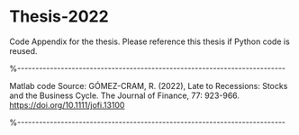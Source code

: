 # Thesis-2022
Code Appendix for the thesis. Please reference this thesis if Python code is reused. 

%--------------------------------------------------------------------------

Matlab code Source:
GÓMEZ-CRAM, R. (2022), Late to Recessions: Stocks and the Business Cycle. 
The Journal of Finance, 77: 923-966. https://doi.org/10.1111/jofi.13100

%--------------------------------------------------------------------------

